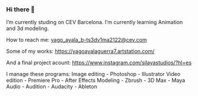 ### Hi there 👋

I’m currently studing on CEV Barcelona. I’m currently learning Animation and 3d modeling.

 How to reach me: yago_ayala_b-ts3dv1ma2122@cev.com
 
 Some of my works: https://yagoayalaguerra7.artstation.com/
 
 And a final project acount: https://www.instagram.com/silayastudios/?hl=es
 
 I manage these programs: Image editing
                                        - Photoshop
                                        - Illustrator
                          Video edition
                                        - Premiere Pro
                                        - After Effects
                              Modeling
                                        - Zbrush
                                        - 3D Max
                                        - Maya
                                Audio
                                        - Audition
                                        - Audacity
                                        - Ableton
 
